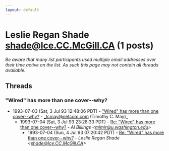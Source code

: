 ```yaml
---
layout: default
---
```


# Leslie Regan Shade <shade@Ice.CC.McGill.CA> (1 posts)

_Be aware that many list participants used multiple email addresses over their time active on the list. As such this page may not contain all threads available._

## Threads

### "Wired" has more than one cover--why?
+ 1993-07-03 (Sat, 3 Jul 93 12:48:06 PDT) - ["Wired" has more than one cover--why?](/archive/1993/07/293b05ee44e657066d6548b087004d402c772859cdad4e0e7102a1e7070fbc3e) - _tcmay@netcom.com (Timothy C. May)_
  + 1993-07-04 (Sat, 3 Jul 93 23:28:33 PDT) - [Re: "Wired" has more than one cover--why?](/archive/1993/07/f9b894ba2ad4c1355fc55e3af61cb534f9948e5f537c958d5948a8dc589802f1) - _Al Billings \<mimir@u.washington.edu\>_
    + 1993-07-04 (Sun, 4 Jul 93 07:20:42 PDT) - [Re: "Wired" has more than one cover--why?](/archive/1993/07/055db8effc4c0894b5a4be112e7d005b20278ca2a930e22d503bb58f58a35395) - _Leslie Regan Shade \<shade@Ice.CC.McGill.CA\>_

